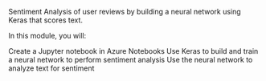 Sentiment Analysis of user reviews by building a neural network using Keras that scores text.

In this module, you will:

Create a Jupyter notebook in Azure Notebooks
Use Keras to build and train a neural network to perform sentiment analysis
Use the neural network to analyze text for sentiment